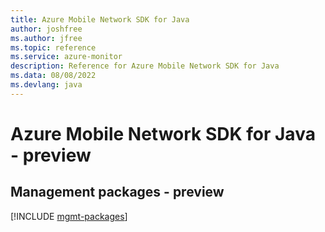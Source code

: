 ```yaml
---
title: Azure Mobile Network SDK for Java
author: joshfree
ms.author: jfree
ms.topic: reference
ms.service: azure-monitor
description: Reference for Azure Mobile Network SDK for Java
ms.data: 08/08/2022
ms.devlang: java
---
```

# Azure Mobile Network SDK for Java - preview

## Management packages - preview
[!INCLUDE [mgmt-packages](mobile-network-mgmt-index.md)]